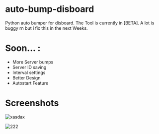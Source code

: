 # auto-bump-disboard
Python auto bumper for disboard. The Tool is currently in [BETA]. A lot is buggy rn but i fix this in the next Weeks.


# Soon... :
- More Server bumps
- Server ID saving
- Interval settings
- Better Design
- Autostart Feature



# Screenshots

![xasdax](https://user-images.githubusercontent.com/96635023/234318783-5f1b31c4-ed5b-457a-ae83-b538f937b97d.png)                                             

![222](https://user-images.githubusercontent.com/96635023/234318770-2a8d86ac-d60c-4ea6-ae41-71ddde8d1be7.png)
